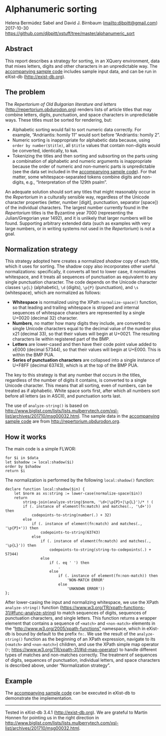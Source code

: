 # Alphanumeric sorting

Helena Bermúdez Sabel and David J. Birnbaum (<mailto:djbpitt@gmail.com>)  
2017-10-30  
<https://github.com/djbpitt/xstuff/tree/master/alphanumeric_sort>

## Abstract

This report describes a strategy for sorting, in an XQuery environment, data that mixes letters, digits and other characters in an unpredictable way. The [accompanying sample code](alphanumeric_sort.xquery) includes sample input data, and can be run in eXist-db (<http://exist-db.org>).

## The problem

The _Repertorium of Old Bulgarian literature and letters_ (<http://repertorium.obdurodon.org>) renders lists of article titles that may combine letters, digits, punctuation, and space characters in unpredictable ways. These titles must be sorted for rendering, but:

* Alphabetic sorting would fail to sort numeric data correctly. For example, “Andriantis: homily 11” would sort before “Andriantis: homily 2”.
* Numeric sorting is inappropriate for alphabetic data because, using `order by number($title)`, all `$title` values that contain non-digits would be converted, identically, to `NaN`. 
* Tokenizing the titles and then sorting and subsorting on the parts using a combination of alphabetic and numeric arguments is inappropriate because the order of numeric and non-numeric parts is unpredictable (see the data set included in the [accompanying sample code](alphanumeric_sort.xquery)). For that matter, some whitespace-separated tokens combine digits and non-digits, e.g., “Interpretation of the 129th psalm”.

An adequate solution should sort any titles that might reasonably occur in the _Repertorium_ in a culturally sensible way, regardless of the Unicode character properties (letter, number [digit], punctuation, separator [space]) of the individual characters. The largest number currently found in the _Repertorium_ titles is the Byzantine year 7000 (representing the Julian/Gregorian year 1492), and it is unlikely that larger numbers will be found. Supporting arbitrary extended data (such as examples with very large numbers, or in writing systems not used in the _Repertorium_) is not a goal.

## Normalization strategy

This strategy adopted here creates a normalized _shadow_ copy of each title, which it uses for sorting. The shadow copy also incorporates other useful normalizations: specifically, it converts all text to lower case, it normalizes whitespace, and it treats all sequences of punctuation as equivalent to any single punctuation character. The code depends on the Unicode character classes `\p{L}` (alphabetic), `\d` (digits), `\p{P}` (punctuation), and `\s` (whitespace), which are normalized as follows:

* **Whitespace** is normalized using the XPath `normalize-space()` function, so that leading and trailing whitespace is stripped and internal sequences of whitespace characters are represented by a single U+0020 (decimal 32) character.
* **Numbers**, no matter how many digits they include, are converted to single Unicode characters equal to the decimal value of the number plus x21 (decimal 33), so that their values will begin at U+0021. The resulting characters lie within registered part of the BMP.
* **Letters** are lower-cased and then have their code point value added to xE000 (decimal 57344), so that their values will begin at U+E000. This is within the BMP PUA.
* **Series of punctuation characters** are collapsed into a single instance of U+F8FF (decimal 63743), which is at the top of the BMP PUA.

The key to this strategy is that any number that occurs in the titles, regardless of the number of digits it contains, is converted to a single Unicode character. This means that all sorting, even of numbers, can be treated as if alphabetic. White space sorts first, after which all numbers sort before all letters (as in ASCII), and punctuation sorts last. 

The use of `analyze-string()` is based on  
<http://www.biglist.com/lists/lists.mulberrytech.com/xsl-list/archives/201710/msg00032.html>.
The sample data in the [accompanying sample code](alphanumeric_sort.xquery) are from <http://repertorium.obdurodon.org>.

## How it works

The main code is a simple FLWOR:

```xquery
for $i in $data
let $shadow := local:shadow($i)
order by $shadow
return $i
```

The normalization is performed by the following `local:shadow()` function:

```xquery
declare function local:shadow($in) {
    let $norm as xs:string := lower-case(normalize-space($in))
    return
        string-join(analyze-string($norm, '\d+|\p{P}+|\p{L}')/* ! (
        if (. instance of element(fn:match) and matches(., '\d+')) then
            codepoints-to-string(number(.) + 32)
        else
            if (. instance of element(fn:match) and matches(., '\p{P}+')) then
                codepoints-to-string(63743)
            else
                if (. instance of element(fn:match) and matches(., '\p{L}')) then
                    codepoints-to-string(string-to-codepoints(.) + 57344)
                else
                    if (. eq ' ') then
                        .
                    else
                        if (. instance of element(fn:non-match)) then
                            'NON-MATCH ERROR'
                        else
                            'UNKNOWN ERROR'))
};
```

After lower-casing the input and normalizing whitespace, we use the XPath `analyze-string()` function (<https://www.w3.org/TR/xpath-functions-31/#func-analyze-string>) to match sequences of digits, sequences of punctuation characters, and single letters. This function returns a wrapper element that contains a sequence of `<match>` and `<non-match>` elements in the “http://www.w3.org/2005/xpath-functions” namespace, which in eXist-db is bound by default to the prefix `fn:`. We use the result of the `analyze-string()` function as the beginning of an XPath expression, navigate to its (`<match>` and `<non-match>`) children, and use the XPath simple map operator (`!`; <https://www.w3.org/TR/xpath-31/#id-map-operator>) to handle different types of matches and non-matches correctly. The treatment of sequences of digits, sequences of punctuation, individual letters, and space characters is described above, under “Normalization strategy”.

## Example

The [accompanying sample code](alphanumeric_sort.xquery) can be executed in eXist-db to demonstrate the implementation.
____

Tested in eXist-db 3.4.1 (<http://exist-db.org>). We are grateful to Martin Honnen for pointing us in the right direction in <http://www.biglist.com/lists/lists.mulberrytech.com/xsl-list/archives/201710/msg00032.html>.

